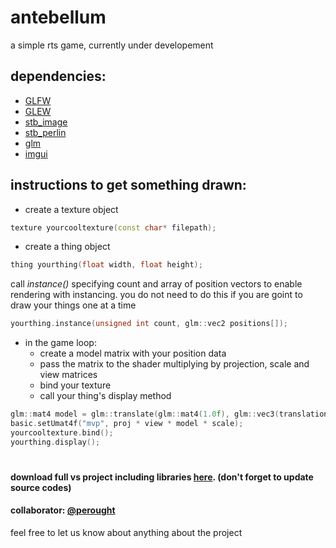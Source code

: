 # antebellum
a simple rts game, currently under developement
## dependencies: ##
* [GLFW](https://www.glfw.org "GLFW")
* [GLEW](http://glew.sourceforge.net "GLEW")
* [stb_image](https://github.com/nothings/stb/blob/master/stb_image.h "stb_image")
* [stb_perlin](https://github.com/nothings/stb/blob/master/stb_perlin.h "stb_perlin")
* [glm](https://github.com/g-truc/glm "glm")
* [imgui](https://github.com/ocornut/imgui "imgui")

## instructions to get something drawn: ##
* create a texture object
```c++
texture yourcooltexture(const char* filepath);
```
* create a thing object
```c++
thing yourthing(float width, float height);
```
call _instance()_ specifying count and array of position vectors to enable rendering with instancing. you do not need to do this if you are goint to draw your things one at a time
```c++
yourthing.instance(unsigned int count, glm::vec2 positions[]);
```
* in the game loop:
  * create a model matrix with your position data
  * pass the matrix to the shader multiplying by projection, scale and view matrices
  * bind your texture
  * call your thing's display method
```c++
glm::mat4 model = glm::translate(glm::mat4(1.0f), glm::vec3(translation.x, translation.y, 0));
basic.setUmat4f("mvp", proj * view * model * scale);
yourcooltexture.bind();
yourthing.display();
```
# #

#### download full vs project including libraries [here](http://catheart.xyz/antebellum.rar "source"). (don't forget to update source codes) ####
#### collaborator: [@perought](https://github.com/perought "perought") ####
feel free to let us know about anything about the project
